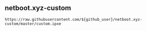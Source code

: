 ## netboot.xyz-custom

    https://raw.githubusercontent.com/${github_user}/netboot.xyz-custom/master/custom.ipxe
